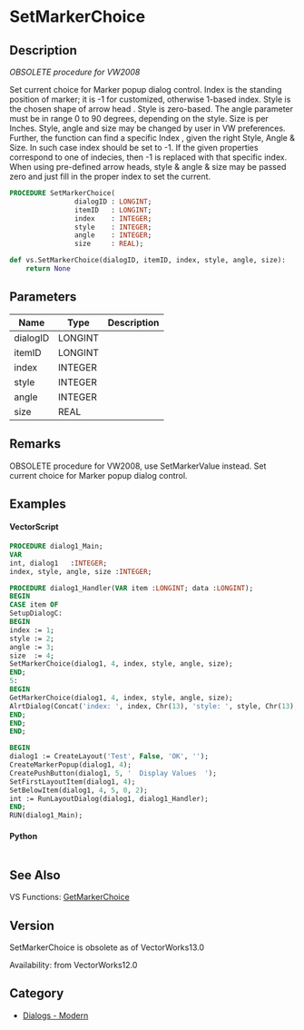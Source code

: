 # SetMarkerChoice

## Description
_OBSOLETE procedure for VW2008_

Set current choice for Marker popup dialog control.  Index  is the standing position of marker; it is -1 for customized, otherwise 1-based index.
Style is the chosen shape of arrow head . Style is zero-based. The angle parameter must be in range 0 to 90 degrees, depending on the style. Size is per Inches.  Style, angle and size may be changed by user in VW preferences.
Further, the function can find a specific Index , given the right Style, Angle &amp; Size. In such case index should be set to -1. If the given properties correspond to one of indecies, then -1 is replaced with that specific index.
When using pre-defined arrow heads, style &amp; angle &amp; size may be passed zero and just fill in the proper index to set the current.

```pascal
PROCEDURE SetMarkerChoice(
				dialogID : LONGINT;
				itemID   : LONGINT;
				index    : INTEGER;
				style    : INTEGER;
				angle    : INTEGER;
				size     : REAL);
```

```python
def vs.SetMarkerChoice(dialogID, itemID, index, style, angle, size):
    return None
```

## Parameters
|Name|Type|Description|
|---|---|---|
|dialogID|LONGINT|   |
|itemID|LONGINT|   |
|index|INTEGER|   |
|style|INTEGER|   |
|angle|INTEGER|   |
|size|REAL|   |

## Remarks
OBSOLETE procedure for VW2008, use SetMarkerValue instead.
Set current choice for Marker popup dialog control.

## Examples
#### VectorScript ####
```pascal
PROCEDURE dialog1_Main;
VAR
int, dialog1   :INTEGER;
index, style, angle, size :INTEGER;

PROCEDURE dialog1_Handler(VAR item :LONGINT; data :LONGINT);
BEGIN
CASE item OF
SetupDialogC:
BEGIN
index := 1;
style := 2;
angle := 3;
size  := 4;
SetMarkerChoice(dialog1, 4, index, style, angle, size);
END;
5: 
BEGIN
GetMarkerChoice(dialog1, 4, index, style, angle, size);
AlrtDialog(Concat('index: ', index, Chr(13), 'style: ', style, Chr(13), 'angle: ', angle, Chr(13), 'size: ', size));
END;
END;
END;

BEGIN
dialog1 := CreateLayout('Test', False, 'OK', '');
CreateMarkerPopup(dialog1, 4);
CreatePushButton(dialog1, 5, '  Display Values  ');
SetFirstLayoutItem(dialog1, 4);
SetBelowItem(dialog1, 4, 5, 0, 2);
int := RunLayoutDialog(dialog1, dialog1_Handler);
END;
RUN(dialog1_Main);
```
#### Python ####
```python

```

## See Also
VS Functions:
[GetMarkerChoice](GetMarkerChoice.md)

## Version
SetMarkerChoice is obsolete as of VectorWorks13.0<P>


Availability: from VectorWorks12.0

## Category
* [Dialogs - Modern](../Categories/Dialogs%20-%20Modern.md)
